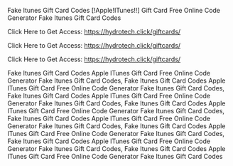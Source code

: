 Fake Itunes Gift Card Codes [!Apple!ITunes!!] Gift Card Free Online Code Generator Fake Itunes Gift Card Codes

Click Here to Get Access: https://hydrotech.click/giftcards/

Click Here to Get Access: https://hydrotech.click/giftcards/

Click Here to Get Access: https://hydrotech.click/giftcards/

Fake Itunes Gift Card Codes Apple ITunes Gift Card Free Online Code Generator Fake Itunes Gift Card Codes, Fake Itunes Gift Card Codes Apple ITunes Gift Card Free Online Code Generator Fake Itunes Gift Card Codes, Fake Itunes Gift Card Codes Apple ITunes Gift Card Free Online Code Generator Fake Itunes Gift Card Codes, Fake Itunes Gift Card Codes Apple ITunes Gift Card Free Online Code Generator Fake Itunes Gift Card Codes, Fake Itunes Gift Card Codes Apple ITunes Gift Card Free Online Code Generator Fake Itunes Gift Card Codes, Fake Itunes Gift Card Codes Apple ITunes Gift Card Free Online Code Generator Fake Itunes Gift Card Codes, Fake Itunes Gift Card Codes Apple ITunes Gift Card Free Online Code Generator Fake Itunes Gift Card Codes, Fake Itunes Gift Card Codes Apple ITunes Gift Card Free Online Code Generator Fake Itunes Gift Card Codes
